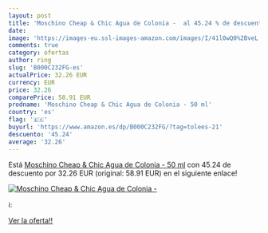```yaml
---
layout: post
title: 'Moschino Cheap & Chic Agua de Colonia -  al 45.24 % de descuento'
date: 
image: 'https://images-eu.ssl-images-amazon.com/images/I/41l0wQ0%2BveL._SL200_.jpg'
comments: true
category: ofertas
author: ring
slug: 'B000C232FG-es'
actualPrice: 32.26 EUR
currency: EUR
price: 32.26
comparePrice: 58.91 EUR
prodname: 'Moschino Cheap & Chic Agua de Colonia - 50 ml'
country: 'es'
flag: '🇪🇸'
buyurl: 'https://www.amazon.es/dp/B000C232FG/?tag=tolees-21'
descuento: '45.24'
average: '32.26'
---
```


Está [Moschino Cheap & Chic Agua de Colonia - 50 ml](https://www.amazon.es/dp/B000C232FG/?tag=tolees-21) con 45.24 de descuento por 32.26 EUR (original: 58.91 EUR) en el siguiente enlace!

[![Moschino Cheap & Chic Agua de Colonia - ](https://images-eu.ssl-images-amazon.com/images/I/41l0wQ0%2BveL._SL200_.jpg)](https://www.amazon.es/dp/B000C232FG/?tag=tolees-21)

ℹ️:


[Ver la oferta!!](https://www.amazon.es/dp/B000C232FG/?tag=tolees-21)
